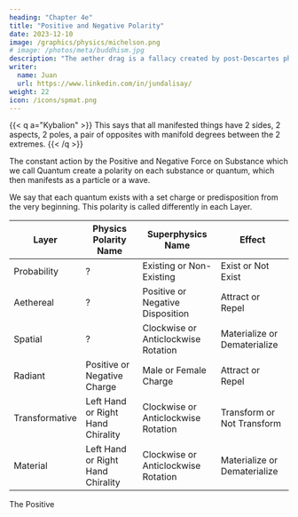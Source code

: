 ```yaml
---
heading: "Chapter 4e"
title: "Positive and Negative Polarity"
date: 2023-12-10
image: /graphics/physics/michelson.png
# image: /photos/meta/buddhism.jpg
description: "The aether drag is a fallacy created by post-Descartes physicists, probably by Fresnel"
writer:
  name: Juan
  url: https://www.linkedin.com/in/jundalisay/
weight: 22
icon: /icons/spmat.png
---
```



{{< q a="Kybalion" >}}
This says that all manifested things have 2 sides, 2 aspects, 2 poles, a pair of opposites with manifold degrees between the 2 extremes.
{{< /q >}}


The constant action by the Positive and Negative Force on Substance which we call Quantum create a polarity on each substance or quantum, which then manifests as a particle or a wave. 

We say that each quantum exists with a set charge or predisposition from the very beginning. This polarity is called differently in each Layer.

Layer | Physics Polarity Name | Superphysics Name | Effect
--- | --- | --- | ---
Probability | ? | Existing or Non-Existing | Exist or Not Exist
Aethereal | ? | Positive or Negative Disposition |  Attract or Repel
Spatial | ? | Clockwise or Anticlockwise Rotation | Materialize or Dematerialize
Radiant | Positive or Negative Charge | Male or Female Charge | Attract or Repel
Transformative | Left Hand or Right Hand Chirality | Clockwise or Anticlockwise Rotation | Transform or Not Transform
Material | Left Hand or Right Hand Chirality | Clockwise or Anticlockwise Rotation | Materialize or Dematerialize 


The Positive 
